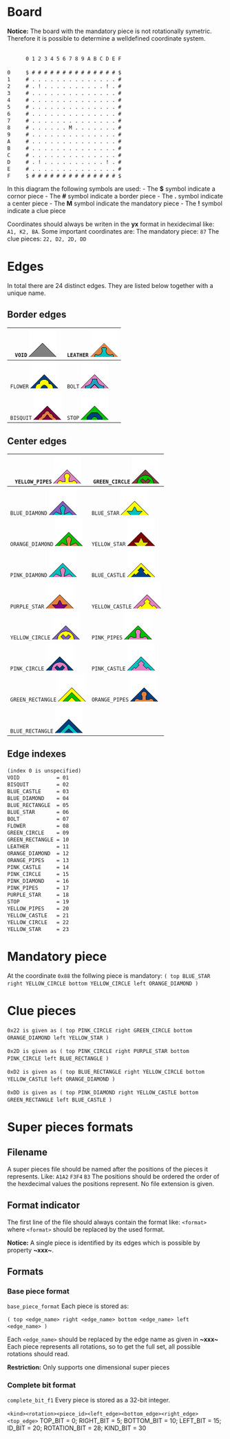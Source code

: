 # Board

**Notice:** The board with the mandatory piece is not rotationally symetric. Therefore it is possible to determine a welldefined  coordinate system.

```

      0 1 2 3 4 5 6 7 8 9 A B C D E F

0     $ # # # # # # # # # # # # # # $
1     # . . . . . . . . . . . . . . #
2     # . ! . . . . . . . . . . ! . #
3     # . . . . . . . . . . . . . . #
4     # . . . . . . . . . . . . . . #
5     # . . . . . . . . . . . . . . #
6     # . . . . . . . . . . . . . . #
7     # . . . . . . . . . . . . . . #
8     # . . . . . . M . . . . . . . #
9     # . . . . . . . . . . . . . . #
A     # . . . . . . . . . . . . . . #
B     # . . . . . . . . . . . . . . #
C     # . . . . . . . . . . . . . . #
D     # . ! . . . . . . . . . . ! . #
E     # . . . . . . . . . . . . . . #
F     $ # # # # # # # # # # # # # # $

```

In this diagram the following symbols are used:
	-  The **$** symbol indicate a cornor piece
	-  The **#** symbol indicate a border piece
	-  The **.** symbol indicate a center piece
	-  The **M** symbol indicate the mandatory piece
	-  The **!** symbol indicate a clue piece

Coordinates should always be writen in the **yx** format in hexidecimal like: `A1, K2, BA`.
Some important coordinates are:
The mandatory piece: `87`
The clue pieces: `22, D2, 2D, DD`

# Edges
In total there are 24 distinct edges. They are listed below together with a unique name.

## Border edges
| `VOID` ![img](./pieces_images/VOID.png)       | `LEATHER` ![img](./pieces_images/LEATHER.png) |
| --------------------------------------------- | --------------------------------------------- |
| `FLOWER` ![img](./pieces_images/FLOWER.png)   | `BOLT` ![img](./pieces_images/BOLT.png)       |
| `BISQUIT` ![img](./pieces_images/BISQUIT.png) | `STOP` ![img](./pieces_images/STOP.png)       |

## Center edges
| `YELLOW_PIPES` ![img](./pieces_images/YELLOW_PIPES.png)       | `GREEN_CIRCLE` ![img](./pieces_images/GREEN_CIRCLE.png)   |
| ------------------------------------------------------------- | --------------------------------------------------------- |
| `BLUE_DIAMOND` ![img](./pieces_images/BLUE_DIAMOND.png)       | `BLUE_STAR` ![img](./pieces_images/BLUE_STAR.png)         |
| `ORANGE_DIAMOND` ![img](./pieces_images/ORANGE_DIAMOND.png)   | `YELLOW_STAR` ![img](./pieces_images/YELLOW_STAR.png)     |
| `PINK_DIAMOND` ![img](./pieces_images/PINK_DIAMOND.png)       | `BLUE_CASTLE` ![img](./pieces_images/BLUE_CASTLE.png)     |
| `PURPLE_STAR` ![img](./pieces_images/PURPLE_STAR.png)         | `YELLOW_CASTLE` ![img](./pieces_images/YELLOW_CASTLE.png) |
| `YELLOW_CIRCLE` ![img](./pieces_images/YELLOW_CIRCLE.png)     | `PINK_PIPES` ![img](./pieces_images/PINK_PIPES.png)       |
| `PINK_CIRCLE` ![img](./pieces_images/PINK_CIRCLE.png)         | `PINK_CASTLE` ![img](./pieces_images/PINK_CASTLE.png)     |
| `GREEN_RECTANGLE` ![img](./pieces_images/GREEN_RECTANGLE.png) | `ORANGE_PIPES` ![img](./pieces_images/ORANGE_PIPES.png)   |
| `BLUE_RECTANGLE` ![img](./pieces_images/BLUE_RECTANGLE.png)   |                                                           |

## Edge indexes
```
(index 0 is unspecified)
VOID            = 01 
BISQUIT         = 02 
BLUE_CASTLE     = 03 
BLUE_DIAMOND    = 04 
BLUE_RECTANGLE  = 05 
BLUE_STAR       = 06 
BOLT            = 07 
FLOWER          = 08 
GREEN_CIRCLE    = 09 
GREEN_RECTANGLE = 10 
LEATHER         = 11 
ORANGE_DIAMOND  = 12 
ORANGE_PIPES    = 13 
PINK_CASTLE     = 14 
PINK_CIRCLE     = 15 
PINK_DIAMOND    = 16 
PINK_PIPES      = 17 
PURPLE_STAR     = 18 
STOP            = 19 
YELLOW_PIPES    = 20 
YELLOW_CASTLE   = 21 
YELLOW_CIRCLE   = 22 
YELLOW_STAR     = 23 
```

# Mandatory piece
At the coordinate `0x88` the follwing piece is mandatory: `( top BLUE_STAR right YELLOW_CIRCLE bottom YELLOW_CIRCLE left ORANGE_DIAMOND )`

# Clue pieces
```0x22 is given as ( top PINK_CIRCLE right GREEN_CIRCLE bottom ORANGE_DIAMOND left YELLOW_STAR )```

```0x2D is given as ( top PINK_CIRCLE right PURPLE_STAR bottom PINK_CIRCLE left BLUE_RECTANGLE )```

```0xD2 is given as ( top BLUE_RECTANGLE right YELLOW_CIRCLE bottom YELLOW_CASTLE left ORANGE_DIAMOND )```

```0xDD is given as ( top PINK_DIAMOND right YELLOW_CASTLE bottom GREEN_RECTANGLE left BLUE_CASTLE )```

# Super pieces formats

## Filename
A super pieces file should be named after the positions of the pieces it represents. Like:
`A1A2` `F3F4` `B3`
The positions should be ordered the order of the hexdecimal values the positions represent. No file extension is given.

## Format indicator
The first line of the file should always contain the format like:
``<format>`` where `<format>` should be replaced by the used format.

**Notice:** A single piece is identified by its edges which is possible by property **~xxx~**.

## Formats

### Base piece format
``base_piece_format``
Each piece is stored as: 
```
( top <edge_name> right <edge_name> bottom <edge_name> left <edge_name> )
```
Each `<edge_name>` should be replaced by the edge name as given in **~xxx~**
Each piece represents all rotations, so to get the full set, all possible rotations should read.

**Restriction:** Only supports one dimensional super pieces
 
### Complete bit format
``complete_bit_f1``
Every piece is stored as a 32-bit integer. 

`<kind><rotation><piece_id><left_edge><bottom_edge><right_edge><top_edge>`
TOP_BIT         = 0;
RIGHT_BIT       = 5;
BOTTOM_BIT      = 10;
LEFT_BIT        = 15;
ID_BIT          = 20;
ROTATION_BIT    = 28;
KIND_BIT        = 30







